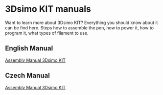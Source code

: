 # 3Dsimo KIT manuals
Want to learn more about 3Dsimo KIT? Everything you should know about it can be find here. Steps how to assemble the pen, how to power it, how to program it, what types of filament to use.

## English Manual

[Assembly Manual 3Dsimo KIT](pdf/manualEN.pdf)

## Czech Manual

[Assembly Manual 3Dsimo KIT](pdf/manualCZ.pdf)
